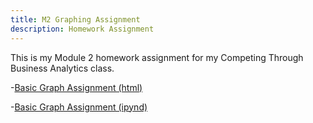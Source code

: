 ```yaml
---
title: M2 Graphing Assignment
description: Homework Assignment 
---
```


This is my Module 2 homework assignment for my Competing Through Business Analytics class. 


-[Basic Graph Assignment (html)](BasicGraphAssignment.html)

-[Basic Graph Assignment (ipynd)](BasicGraphAssignment.ipynb)
